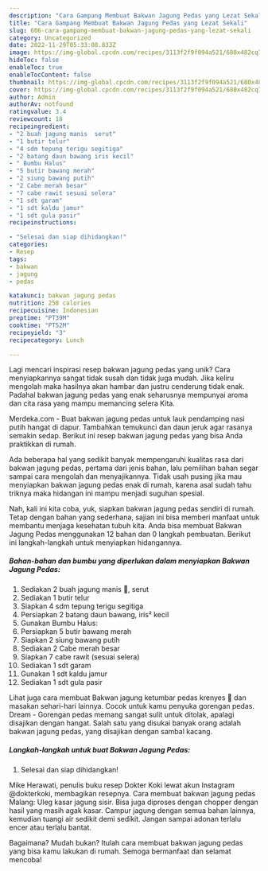 ```yaml
---
description: "Cara Gampang Membuat Bakwan Jagung Pedas yang Lezat Sekali"
title: "Cara Gampang Membuat Bakwan Jagung Pedas yang Lezat Sekali"
slug: 606-cara-gampang-membuat-bakwan-jagung-pedas-yang-lezat-sekali
category: Uncategorized
date: 2022-11-29T05:33:08.833Z
image: https://img-global.cpcdn.com/recipes/3113f2f9f094a521/680x482cq70/bakwan-jagung-pedas-foto-resep-utama.jpg
hideToc: false
enableToc: true
enableTocContent: false
thumbnail: https://img-global.cpcdn.com/recipes/3113f2f9f094a521/680x482cq70/bakwan-jagung-pedas-foto-resep-utama.jpg
cover: https://img-global.cpcdn.com/recipes/3113f2f9f094a521/680x482cq70/bakwan-jagung-pedas-foto-resep-utama.jpg
author: Admin
authorAv: notfound
ratingvalue: 3.4
reviewcount: 18
recipeingredient:
- "2 buah jagung manis  serut"
- "1 butir telur"
- "4 sdm tepung terigu segitiga"
- "2 batang daun bawang iris kecil"
- " Bumbu Halus"
- "5 butir bawang merah"
- "2 siung bawang putih"
- "2 Cabe merah besar"
- "7 cabe rawit sesuai selera"
- "1 sdt garam"
- "1 sdt kaldu jamur"
- "1 sdt gula pasir"
recipeinstructions:

- "Selesai dan siap dihidangkan!"
categories:
- Resep
tags:
- bakwan
- jagung
- pedas

katakunci: bakwan jagung pedas 
nutrition: 258 calories
recipecuisine: Indonesian
preptime: "PT39M"
cooktime: "PT52M"
recipeyield: "3"
recipecategory: Lunch

---
```





Lagi mencari inspirasi resep bakwan jagung pedas yang unik? Cara menyiapkannya sangat tidak susah dan tidak juga mudah. Jika keliru mengolah maka hasilnya akan hambar dan justru cenderung tidak enak. Padahal bakwan jagung pedas yang enak seharusnya mempunyai aroma dan cita rasa yang mampu memancing selera Kita.





Merdeka.com - Buat bakwan jagung pedas untuk lauk pendamping nasi putih hangat di dapur. Tambahkan temukunci dan daun jeruk agar rasanya semakin sedap. Berikut ini resep bakwan jagung pedas yang bisa Anda praktikkan di rumah.

Ada beberapa hal yang sedikit banyak mempengaruhi kualitas rasa dari bakwan jagung pedas, pertama dari jenis bahan, lalu pemilihan bahan segar sampai cara mengolah dan menyajikannya. Tidak usah pusing jika mau menyiapkan bakwan jagung pedas enak di rumah, karena asal sudah tahu triknya maka hidangan ini mampu menjadi suguhan spesial.






Nah, kali ini kita coba, yuk, siapkan bakwan jagung pedas sendiri di rumah. Tetap dengan bahan yang sederhana, sajian ini bisa memberi manfaat untuk membantu menjaga kesehatan tubuh kita. Anda bisa membuat Bakwan Jagung Pedas menggunakan 12 bahan dan 0 langkah pembuatan. Berikut ini langkah-langkah untuk menyiapkan hidangannya.

<!--inarticleads1-->

##### Bahan-bahan dan bumbu yang diperlukan dalam menyiapkan Bakwan Jagung Pedas:

1. Sediakan 2 buah jagung manis 🌽, serut
1. Sediakan 1 butir telur
1. Siapkan 4 sdm tepung terigu segitiga
1. Persiapkan 2 batang daun bawang, iris² kecil
1. Gunakan  Bumbu Halus:
1. Persiapkan 5 butir bawang merah
1. Siapkan 2 siung bawang putih
1. Sediakan 2 Cabe merah besar
1. Siapkan 7 cabe rawit (sesuai selera)
1. Sediakan 1 sdt garam
1. Gunakan 1 sdt kaldu jamur
1. Sediakan 1 sdt gula pasir


Lihat juga cara membuat Bakwan jagung ketumbar pedas krenyes 🌽 dan masakan sehari-hari lainnya. Cocok untuk kamu penyuka gorengan pedas. Dream - Gorengan pedas memang sangat sulit untuk ditolak, apalagi disajikan dengan hangat. Salah satu yang disukai banyak orang adalah bakwan jagung pedas, yang disajikan dengan sambal kacang. 

<!--inarticleads2-->

##### Langkah-langkah untuk buat Bakwan Jagung Pedas:


1. Selesai dan siap dihidangkan!

Mike Herawati, penulis buku resep Dokter Koki lewat akun Instagram @dokterkoki, membagikan resepnya. Cara membuat bakwan jagung pedas Malang: Uleg kasar jagung sisir. Bisa juga diproses dengan chopper dengan hasil yang masih agak kasar. Campur jagung dengan semua bahan lainnya, kemudian tuangi air sedikit demi sedikit. Jangan sampai adonan terlalu encer atau terlalu bantat. 

Bagaimana? Mudah bukan? Itulah cara membuat bakwan jagung pedas yang bisa kamu lakukan di rumah. Semoga bermanfaat dan selamat mencoba!
